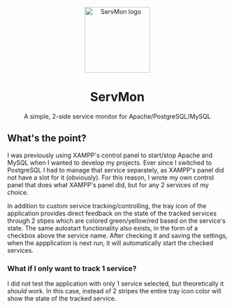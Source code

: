 <p align="center"><img src="https://git.djdavid98.hu/SeinopSys/ServMon/raw/master/ServMon/Resources/logo.ico" alt="ServMon logo" height="150"></p>
<h1 align="center">ServMon</h1>
<p align="center">A simple, 2-side service monitor for Apache/PostgreSQL/MySQL</p>

## What's the point?

I was previously using XAMPP's control panel to start/stop Apache and MySQL when I wanted to develop my projects. Ever since I switched to PostgreSQL I had to manage that service separately, as XAMPP's panel did not have a slot for it (obviously). For this reason, I wrote my own control panel that does what XAMPP's panel did, but for any 2 services of my choice.

In addition to custom service tracking/controlling, the tray icon of the application provides direct feedback on the state of the tracked services through 2 stipes which are colored green/yellow/red based on the service's state. The same autostart functionality also exists, in the form of a checkbox above the service name. After checking it and saving the settings, when the appplication is next run, it will automatically start the checked services.

### What if I only want to track 1 service?

I did not test the application with only 1 service selected, but theoretically it *should* work. In this case, instead of 2 stripes the entire tray icon color will show the state of the tracked service.
